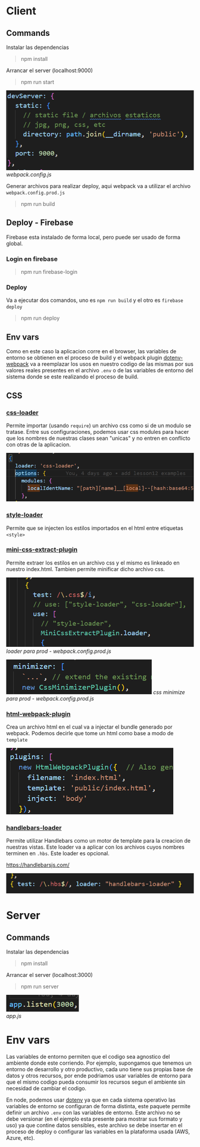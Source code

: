 # Client

## Commands

Instalar las dependencias
> npm install

Arrancar el server (localhost:9000)
> npm run start

![webpack.config.js](./docs/client-devserver.png) <br>
*webpack.config.js*

Generar archivos para realizar deploy, aqui webpack va a utilizar el archivo `webpack.config.prod.js`
> npm run build

## Deploy - Firebase

Firebase esta instalado de forma local, pero puede ser usado de forma global.

### Login en firebase
> npm run firebase-login


### Deploy

Va a ejecutar dos comandos, uno es `npm run build` y el otro es `firebase deploy`
>npm run deploy

## Env vars

Como en este caso la aplicacion corre en el browser, las variables de entorno se obtienen en el proceso de build y el webpack plugin [dotenv-webpack](https://www.npmjs.com/package/dotenv-webpack) va a reemplazar los usos en nuestro codigo de las mismas por sus valores reales presentes en el archivo `.env` o de las variables de entorno del sistema donde se este realizando el proceso de build.

## CSS

### [css-loader](https://www.npmjs.com/package/css-loader)
Permite importar (usando `require`) un archivo css como si de un modulo se tratase. Entre sus configuraciones, podemos usar css modules para hacer que los nombres de nuestras clases sean "unicas" y no entren en conflicto con otras de la aplicacion.

![css-module](docs/css-module.png)

### [style-loader](https://www.npmjs.com/package/style-loader)
Permite que se injecten los estilos importados en el html entre etiquetas `<style>`

### [mini-css-extract-plugin](https://www.npmjs.com/package/mini-css-extract-plugin)

Permite extraer los estilos en un archivo css y el mismo es linkeado en nuestro index.html. Tambien permite minificar dicho archivo css.

![mini-css-extract-plugin-loader](docs/minicssextractplugin-loader.png)
*loader para prod - webpack.config.prod.js*

![mini-css-extract-plugin](docs/minicssextractplugin-minimize.png)
*css minimize para prod - webpack.config.prod.js*

### [html-webpack-plugin](https://www.npmjs.com/package/html-webpack-plugin)

Crea un archivo html en el cual va a injectar el bundle generado por webpack. Podemos decirle que tome un html como base a modo de `template`

![html-webpack-plugin](docs/htmlplugin.png)

### [handlebars-loader](https://www.npmjs.com/package/handlebars-loader)

Permite utilizar Handlebars como un motor de template para la creacion de nuestras vistas. Este loader va a aplicar con los archivos cuyos nombres terminen en `.hbs`. Este loader es opcional.

https://handlebarsjs.com/

![handlebars-loader](docs/handlebars-loader.png)

# Server

## Commands
Instalar las dependencias
> npm install

Arrancar el server (localhost:3000)
> npm run server

![app.js](./docs/server-port.png) <br>
*app.js*

# Env vars

Las variables de entorno permiten que el codigo sea agnostico del ambiente donde este corriendo. Por ejemplo, supongamos que tenemos un entorno de desarrollo y otro productivo, cada uno tiene sus propias base de datos y otros recursos, por ende podriamos usar variables de entorno para que el mismo codigo pueda consumir los recursos segun el ambiente sin necesidad de cambiar el codigo.

En node, podemos usar [dotenv](https://www.npmjs.com/package/dotenv) ya que en cada sistema operativo las variables de entorno se configuran de forma distinta, este paquete permite definir un archivo `.env` con las variables de entorno. Este archivo no se debe versionar (en el ejemplo esta presente para mostrar sus formato y uso) ya que contine datos sensibles, este archivo se debe insertar en el proceso de deploy o configurar las variables en la plataforma usada (AWS, Azure, etc).